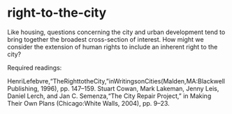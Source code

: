 # right-to-the-city
 
Like housing, questions concerning the city and urban development tend to bring together the broadest cross-section of interest. How might we consider the extension of human rights to include an inherent right to the city?

Required readings:

HenriLefebvre,“TheRighttotheCity,”inWritingsonCities(Malden,MA:Blackwell Publishing, 1996), pp. 147–159.
Stuart Cowan, Mark Lakeman, Jenny Leis, Daniel Lerch, and Jan C. Semenza,“The City Repair Project,” in Making Their Own Plans (Chicago:White Walls, 2004), pp. 9–23.